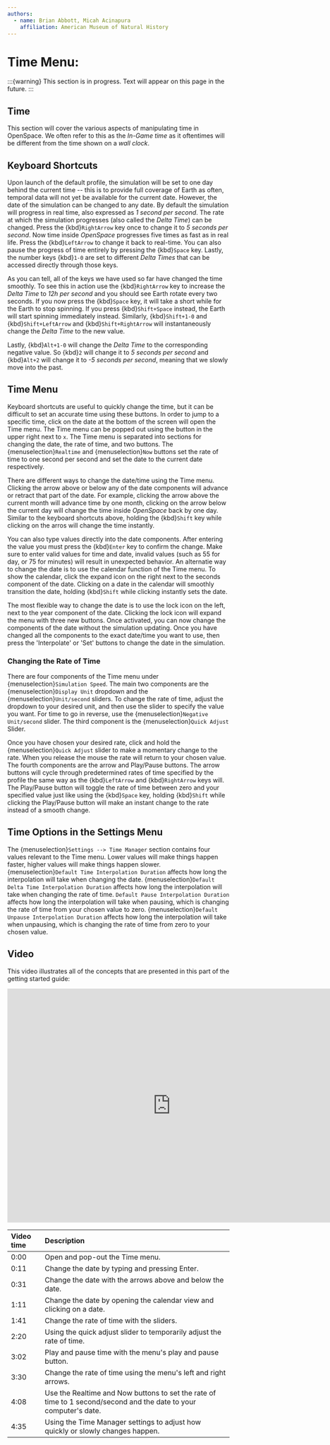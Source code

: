 ```yaml
---
authors:
  - name: Brian Abbott, Micah Acinapura
    affiliation: American Museum of Natural History
---
```



# Time Menu: 

:::{warning}
This section is in progress. Text will appear on this page in the future.
:::


## Time
This section will cover the various aspects of manipulating time in OpenSpace. We often refer to this as the _In-Game time_ as it oftentimes will be different from the time shown on a _wall clock_.


## Keyboard Shortcuts
Upon launch of the default profile, the simulation will be set to one day behind the current time -- this is to provide full coverage of Earth as often, temporal data will not yet be available for the current date. However, the date of the simulation can be changed to any date. By default the simulation will progress in real time, also expressed as _1 second per second_. The rate at which the simulation progresses (also called the _Delta Time_) can be changed. Press the {kbd}`RightArrow` key once to change it to _5 seconds per second_. Now time inside _OpenSpace_ progresses five times as fast as in real life. Press the {kbd}`LeftArrow` to change it back to real-time. You can also pause the progress of time entirely by pressing the {kbd}`Space` key. Lastly, the number keys {kbd}`1-0` are set to different _Delta Times_ that can be accessed directly through those keys.

As you can tell, all of the keys we have used so far have changed the time smoothly. To see this in action use the {kbd}`RightArrow` key to increase the _Delta Time_ to _12h per second_ and you should see Earth rotate every two seconds. If you now press the {kbd}`Space` key, it will take a short while for the Earth to stop spinning. If you press {kbd}`Shift+Space` instead, the Earth will start spinning immediately instead. Similarly, {kbd}`Shift+1-0` and {kbd}`Shift+LeftArrow` and {kbd}`Shift+RightArrow` will instantaneously change the _Delta Time_ to the new value.

Lastly, {kbd}`Alt+1-0` will change the _Delta Time_ to the corresponding negative value. So {kbd}`2` will change it to _5 seconds per second_ and {kbd}`Alt+2` will change it to _-5 seconds per second_, meaning that we slowly move into the past.


## Time Menu
Keyboard shortcuts are useful to quickly change the time, but it can be difficult to set an accurate time using these buttons. In order to jump to a specific time, click on the date at the bottom of the screen will open the Time menu. The Time menu can be popped out using the button in the upper right next to `x`. The Time menu is separated into sections for changing the date, the rate of time, and two buttons. The {menuselection}`Realtime` and {menuselection}`Now` buttons set the rate of time to one second per second and set the date to the current date respectively.

There are different ways to change the date/time using the Time menu. Clicking the arrow above or below any of the date components will advance or retract that part of the date. For example, clicking the arrow above the current month will advance time by one month, clicking on the arrow below the current day will change the time inside _OpenSpace_ back by one day. Similar to the keyboard shortcuts above, holding the {kbd}`Shift` key while clicking on the arros will change the time instantly.

You can also type values directly into the date components. After entering the value you must press the {kbd}`Enter` key to confirm the change. Make sure to enter valid values for time and date, invalid values (such as 55 for day, or 75 for minutes) will result in unexpected behavior. An alternatie way to change the date is to use the calendar function of the Time menu. To show the calendar, click the expand icon on the right next to the seconds component of the date. Clicking on a date in the calendar will smoothly transition the date, holding {kbd}`Shift` while clicking instantly sets the date.

The most flexible way to change the date is to use the lock icon on the left, next to the year component of the date. Clicking the lock icon will expand the menu with three new buttons. Once activated, you can now change the components of the date without the simulation updating. Once you have changed all the components to the exact date/time you want to use, then press the 'Interpolate' or 'Set' buttons to change the date in the simulation.

### Changing the Rate of Time
There are four components of the Time menu under {menuselection}`Simulation Speed`. The main two components are the {menuselection}`Display Unit` dropdown and the {menuselection}`Unit/second` sliders. To change the rate of time, adjust the dropdown to your desired unit, and then use the slider to specify the value you want. For time to go in reverse, use the {menuselection}`Negative Unit/second` slider. The third component is the {menuselection}`Quick Adjust` Slider.

Once you have chosen your desired rate, click and hold the {menuselection}`Quick Adjust` slider to make a momentary change to the rate. When you release the mouse the rate will return to your chosen value. The fourth components are the arrow and Play/Pause buttons. The arrow buttons will cycle through predetermined rates of time specified by the profile the same way as the {kbd}`LeftArrow` and {kbd}`RightArrow` keys will. The Play/Pause button will toggle the rate of time between zero and your specified value just like using the {kbd}`Space` key, holding {kbd}`Shift` while clicking the Play/Pause button will make an instant change to the rate instead of a smooth change.


## Time Options in the Settings Menu
The {menuselection}`Settings --> Time Manager` section contains four values relevant to the Time menu. Lower values will make things happen faster, higher values will make things happen slower. {menuselection}`Default Time Interpolation Duration` affects how long the interpolation will take when changing the date. {menuselection}`Default Delta Time Interpolation Duration` affects how long the interpolation will take when changing the rate of time. `Default Pause Interpolation Duration` affects how long the interpolation will take when pausing, which is changing the rate of time from your chosen value to zero. {menuselection}`Default Unpause Interpolation Duration` affects how long the interpolation will take when unpausing, which is changing the rate of time from zero to your chosen value.


## Video
This video illustrates all of the concepts that are presented in this part of the getting started guide:

<iframe width="740" height="530" src="https://www.youtube.com/embed/z0daNU4OFFA" frameborder="0" allow="autoplay; encrypted-media" allowfullscreen></iframe>

| Video time | Description |
|:-------------|:------------------|
| 0:00 | Open and pop-out the Time menu. |
| 0:11 | Change the date by typing and pressing Enter. |
| 0:31 | Change the date with the arrows above and below the date. |
| 1:11 | Change the date by opening the calendar view and clicking on a date. |
| 1:41 | Change the rate of time with the sliders. |
| 2:20 | Using the quick adjust slider to temporarily adjust the rate of time. |
| 3:02 | Play and pause time with the menu's play and pause button. |
| 3:30 | Change the rate of time using the menu's left and right arrows. |
| 4:08 | Use the Realtime and Now buttons to set the rate of time to 1 second/second and the date to your computer's date. |
| 4:35 | Using the Time Manager settings to adjust how quickly or slowly changes happen. |

